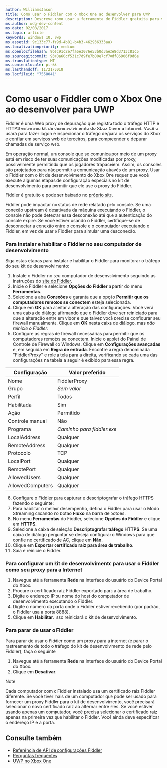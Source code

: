 ```yaml
---
author: WilliamsJason
title: Como usar o Fiddler com o Xbox One ao desenvolver para UWP
description: Descreve como usar a ferramenta de Fiddler gratuita para ver o tráfego de rede em um kit de desenvolvimento UWP do Xbox One.
ms.author: wdg-dev-content
ms.date: 02/08/2017
ms.topic: article
keywords: windows 10, uwp
ms.assetid: 9c133c77-fe9d-4b81-b4b3-462936333aa3
ms.localizationpriority: medium
ms.openlocfilehash: 9b0c91c2e7fa6e3076e53b0d3ae2e8d3713c81c5
ms.sourcegitcommit: 93c0a60cf531c7d9fe7b00e7cf78df86906f9d6e
ms.translationtype: MT
ms.contentlocale: pt-BR
ms.lasthandoff: 11/21/2018
ms.locfileid: "7558041"
---
```

# <a name="how-to-use-fiddler-with-xbox-one-when-developing-for-uwp"></a>Como usar o Fiddler com o Xbox One ao desenvolver para UWP

Fiddler é uma Web proxy de depuração que registra todo o tráfego HTTP e HTTPS entre seu kit de desenvolvimento do Xbox One e a Internet. Você o usará para fazer logon e inspecionar o tráfego de/para os serviços do Xbox e confiar em serviços web de terceiros, para compreender e depurar chamadas de serviço web. 

Em operação normal, um console que se comunica por meio de um proxy está em risco de ter suas comunicações modificadas por proxy, possivelmente permitindo que os jogadores trapaceiem. Assim, os consoles são projetados para não permitir a comunicação através de um proxy. Usar o Fiddler com o kit de desenvolvimento do Xbox One requer que você execute algumas etapas de configuração especiais no kit de desenvolvimento para permitir que ele use o proxy do Fiddler. 

Fiddler é gratuito e pode ser baixado no [próprio site](http://www.fiddler2.com/fiddler2/). 

Fiddler pode impactar no status de rede relatado pelo console. Se uma conexão upstream é desativada da máquina executando o Fiddler, o console não pode detectar essa desconexão até que a autenticação do console expire. Se você estiver usando o Fiddler, certifique-se de desconectar a conexão entre o console e o computador executando o Fiddler, em vez de usar o Fiddler para simular uma desconexão.

### <a name="to-install-and-enable-fiddler-on-your-development-pc"></a>Para instalar e habilitar o Fiddler no seu computador de desenvolvimento
Siga estas etapas para instalar e habilitar o Fiddler para monitorar o tráfego do seu kit de desenvolvimento:

1. Instale o Fiddler no seu computador de desenvolvimento seguindo as instruções do [site do Fiddler](http://www.fiddler2.com/fiddler2/). 
2. Inicie o Fiddler e selecione **Opções do Fiddler** a partir do menu **Ferramentas**. 
3. Selecione a aba **Conexões** e garanta que a opção **Permitir que os computadores remotos se conectem** esteja selecionada. 
4. Clique em **OK** para aceitar a alteração das configurações. Você verá uma caixa de diálogo afirmando que o Fiddler deve ser reiniciado para que a alteração entre em vigor e que talvez você precise configurar seu firewall manualmente. Clique em **OK** nesta caixa de diálogo, mas *não reinicie o Fiddler*.
5. Configure as regras de firewall necessárias para permitir que os computadores remotos se conectem. Inicie o applet do Painel de Controle de Firewall do Windows. Clique em **Configurações avançadas** e, em seguida em **Regra de entrada**. Encontre a regra denominada "FiddlerProxy" e role a tela para a direita, verificando se cada uma das configurações na tabela a seguir é exibido para essa regra.
  
  | Configuração           | Valor preferido                |
  | ----              | ----                           |
  | Nome              | FiddlerProxy                   |
  | Grupo             | *Sem valor* |
  | Perfil           | Todos                            |
  | Habilitada           | Sim                            |
  | Ação            | Permitido                          |
  | Controle manual          | Não                             |
  | Programa           | *Caminho para fiddler.exe*          |
  | LocalAddress      | Qualquer                            |
  | RemoteAddress     | Qualquer                            |
  | Protocolo          | TCP                            |
  | LocalPort         | Qualquer                            |
  | RemotePort        | Qualquer                            |
  | AllowedUsers      | Qualquer                            |
  | AllowedComputers  | Qualquer                            |


6. Configure o Fiddler para capturar e descriptografar o tráfego HTTPS fazendo o seguinte:
  1. Para habilitar o melhor desempenho, defina o Fiddler para usar o Modo Streaming clicando no botão **Fluxo** na barra de botões.
  2. No menu **Ferramentas** do Fiddler, selecione **Opções do Fiddler** e clique em **HTTPS**.
  3. Selecione a caixa de seleção **Descriptografar tráfego HTTPS**. Se uma caixa de diálogo perguntar se deseja configurar o Windows para que confie no certificado de AC, clique em **Não**.
  4. Clique em **Exportar certificado raiz para área de trabalho**.
7. Saia e reinicie o Fiddler.

### <a name="to-configure-a-dev-kit-to-use-fiddler-as-its-proxy-to-the-internet"></a>Para configurar um kit de desenvolvimento para usar o Fiddler como seu proxy para a Internet

1. Navegue até a ferramenta **Rede** na interface do usuário do Device Portal do Xbox.
2. Procure o certificado raiz Fiddler exportado para a área de trabalho. 
3. Digite o endereço IP ou nome do host do computador de desenvolvimento executando o Fiddler.
4. Digite o número da porta onde o Fiddler estiver recebendo (por padrão, o Fiddler usa a porta 8888). 
5. Clique em **Habilitar**. Isso reiniciará o kit de desenvolvimento.

### <a name="to-stop-using-fiddler"></a>Para parar de usar o Fiddler
Para parar de usar o Fiddler como um proxy para a Internet (e parar o rastreamento de todo o tráfego do kit de desenvolvimento de rede pelo Fiddler), faça o seguinte:

1. Navegue até a ferramenta **Rede** na interface do usuário do Device Portal do Xbox.
2. Clique em **Desativar**.

> [!NOTE]
> Cada computador com o Fiddler instalado usa um certificado raiz Fiddler diferente. Se você tiver mais de um computador que pode ser usado para fornecer um proxy Fiddler para o kit de desenvolvimento, você precisará selecionar o novo certificado raiz ao alternar entre eles. Se você estiver usando apenas um computador, você precisa selecionar o certificado raiz apenas na primeira vez que habilitar o Fiddler. Você ainda deve especificar o endereço IP e a porta.

## <a name="see-also"></a>Consulte também
- [Referência de API de configurações Fiddler](wdp-fiddler-api.md)
- [Perguntas frequentes](frequently-asked-questions.md)
- [UWP no Xbox One](index.md)



